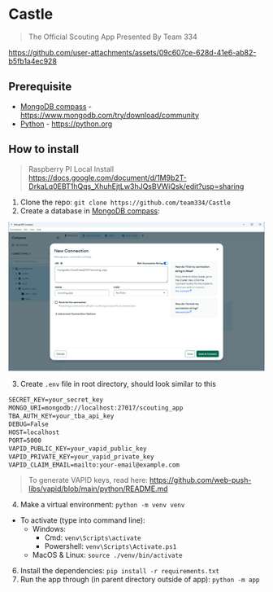 # Castle
> The Official Scouting App Presented By Team 334

https://github.com/user-attachments/assets/09c607ce-628d-41e6-ab82-b5fb1a4ec928


## Prerequisite
- [MongoDB compass](https://www.mongodb.com/try/download/community) - https://www.mongodb.com/try/download/community
- [Python](https://python.org) - https://python.org


## How to install
> Raspberry PI Local Install https://docs.google.com/document/d/1M9b2T-DrkaLq0EBT1hQqs_XhuhEjtLw3hJQsBVWiQsk/edit?usp=sharing 
1. Clone the repo: `git clone https://github.com/team334/Castle`
2. Create a database in [MongoDB compass](https://www.mongodb.com/try/download/community):

![MongoDB Compass](./assets/mongodb.png)

3. Create `.env` file in root directory, should look similar to this
```
SECRET_KEY=your_secret_key
MONGO_URI=mongodb://localhost:27017/scouting_app
TBA_AUTH_KEY=your_tba_api_key
DEBUG=False
HOST=localhost
PORT=5000
VAPID_PUBLIC_KEY=your_vapid_public_key
VAPID_PRIVATE_KEY=your_vapid_private_key
VAPID_CLAIM_EMAIL=mailto:your-email@example.com
```
> To generate VAPID keys, read here: https://github.com/web-push-libs/vapid/blob/main/python/README.md

4. Make a virtual environment: `python -m venv venv`
  - To activate (type into command line):
    - Windows:
      - Cmd: `venv\Scripts\activate`
      - Powershell: `venv\Scripts\Activate.ps1`
    - MacOS & Linux: `source ./venv/bin/activate`
6. Install the dependencies: `pip install -r requirements.txt`
7. Run the app through (in parent directory outside of app): `python -m app`
